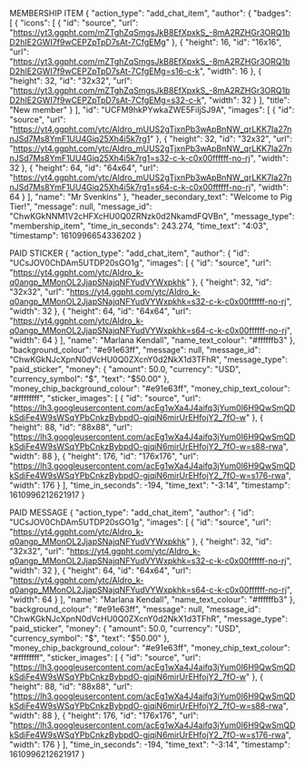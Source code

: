 MEMBERSHIP ITEM
{
    "action_type": "add_chat_item",
    "author": {
        "badges": [
            {
                "icons": [
                    {
                        "id": "source",
                        "url": "https://yt3.ggpht.com/mZTghZqSmgsJkB8EfXpxkS_-8mA2RZHGr3ORQ1bD2hIE2GWI7f9wCEPZpTpD7sAt-7CfgEMg"
                    },
                    {
                        "height": 16,
                        "id": "16x16",
                        "url": "https://yt3.ggpht.com/mZTghZqSmgsJkB8EfXpxkS_-8mA2RZHGr3ORQ1bD2hIE2GWI7f9wCEPZpTpD7sAt-7CfgEMg=s16-c-k",
                        "width": 16
                    },
                    {
                        "height": 32,
                        "id": "32x32",
                        "url": "https://yt3.ggpht.com/mZTghZqSmgsJkB8EfXpxkS_-8mA2RZHGr3ORQ1bD2hIE2GWI7f9wCEPZpTpD7sAt-7CfgEMg=s32-c-k",
                        "width": 32
                    }
                ],
                "title": "New member"
            }
        ],
        "id": "UCFM9hkPYwkaZWE5FiIjSJ9A",
        "images": [
            {
                "id": "source",
                "url": "https://yt4.ggpht.com/ytc/AIdro_mUUS2gTjxnPb3wApBnNW_qrLKK7Ia27nnJSd7Ms8YmF1UU4Giq25Xh4i5k7rg1"
            },
            {
                "height": 32,
                "id": "32x32",
                "url": "https://yt4.ggpht.com/ytc/AIdro_mUUS2gTjxnPb3wApBnNW_qrLKK7Ia27nnJSd7Ms8YmF1UU4Giq25Xh4i5k7rg1=s32-c-k-c0x00ffffff-no-rj",
                "width": 32
            },
            {
                "height": 64,
                "id": "64x64",
                "url": "https://yt4.ggpht.com/ytc/AIdro_mUUS2gTjxnPb3wApBnNW_qrLKK7Ia27nnJSd7Ms8YmF1UU4Giq25Xh4i5k7rg1=s64-c-k-c0x00ffffff-no-rj",
                "width": 64
            }
        ],
        "name": "Mr Svenkins"
    },
    "header_secondary_text": "Welcome to Pig Tier!",
    "message": null,
    "message_id": "ChwKGkNNM1V2cHFXcHU0Q0ZRNzk0d2NkamdFQVBn",
    "message_type": "membership_item",
    "time_in_seconds": 243.274,
    "time_text": "4:03",
    "timestamp": 1610996654336202
}

PAID STICKER
{
    "action_type": "add_chat_item",
    "author": {
        "id": "UCsJOV0ChDAm5UTDP20sGO1g",
        "images": [
            {
                "id": "source",
                "url": "https://yt4.ggpht.com/ytc/AIdro_k-q0angp_MMonOL2JjapSNajqNFYudVYWxpkhk"
            },
            {
                "height": 32,
                "id": "32x32",
                "url": "https://yt4.ggpht.com/ytc/AIdro_k-q0angp_MMonOL2JjapSNajqNFYudVYWxpkhk=s32-c-k-c0x00ffffff-no-rj",
                "width": 32
            },
            {
                "height": 64,
                "id": "64x64",
                "url": "https://yt4.ggpht.com/ytc/AIdro_k-q0angp_MMonOL2JjapSNajqNFYudVYWxpkhk=s64-c-k-c0x00ffffff-no-rj",
                "width": 64
            }
        ],
        "name": "Marlana Kendall",
        "name_text_colour": "#ffffffb3"
    },
    "background_colour": "#e91e63ff",
    "message": null,
    "message_id": "ChwKGkNJcXpnN0dVcHU0Q0ZXcnY0d2NkX1d3TFhR",
    "message_type": "paid_sticker",
    "money": {
        "amount": 50.0,
        "currency": "USD",
        "currency_symbol": "$",
        "text": "$50.00"
    },
    "money_chip_background_colour": "#e91e63ff",
    "money_chip_text_colour": "#ffffffff",
    "sticker_images": [
        {
            "id": "source",
            "url": "https://lh3.googleusercontent.com/acEg1wXa4J4aifq3jYum0I6H9QwSmQDkSdiFe4W9sWSqYPbCnkzBybpdO-gjqiN6mirUrEHfojY2_7fO-w"
        },
        {
            "height": 88,
            "id": "88x88",
            "url": "https://lh3.googleusercontent.com/acEg1wXa4J4aifq3jYum0I6H9QwSmQDkSdiFe4W9sWSqYPbCnkzBybpdO-gjqiN6mirUrEHfojY2_7fO-w=s88-rwa",
            "width": 88
        },
        {
            "height": 176,
            "id": "176x176",
            "url": "https://lh3.googleusercontent.com/acEg1wXa4J4aifq3jYum0I6H9QwSmQDkSdiFe4W9sWSqYPbCnkzBybpdO-gjqiN6mirUrEHfojY2_7fO-w=s176-rwa",
            "width": 176
        }
    ],
    "time_in_seconds": -194,
    "time_text": "-3:14",
    "timestamp": 1610996212621917
}

PAID MESSAGE
{
    "action_type": "add_chat_item",
    "author": {
        "id": "UCsJOV0ChDAm5UTDP20sGO1g",
        "images": [
            {
                "id": "source",
                "url": "https://yt4.ggpht.com/ytc/AIdro_k-q0angp_MMonOL2JjapSNajqNFYudVYWxpkhk"
            },
            {
                "height": 32,
                "id": "32x32",
                "url": "https://yt4.ggpht.com/ytc/AIdro_k-q0angp_MMonOL2JjapSNajqNFYudVYWxpkhk=s32-c-k-c0x00ffffff-no-rj",
                "width": 32
            },
            {
                "height": 64,
                "id": "64x64",
                "url": "https://yt4.ggpht.com/ytc/AIdro_k-q0angp_MMonOL2JjapSNajqNFYudVYWxpkhk=s64-c-k-c0x00ffffff-no-rj",
                "width": 64
            }
        ],
        "name": "Marlana Kendall",
        "name_text_colour": "#ffffffb3"
    },
    "background_colour": "#e91e63ff",
    "message": null,
    "message_id": "ChwKGkNJcXpnN0dVcHU0Q0ZXcnY0d2NkX1d3TFhR",
    "message_type": "paid_sticker",
    "money": {
        "amount": 50.0,
        "currency": "USD",
        "currency_symbol": "$",
        "text": "$50.00"
    },
    "money_chip_background_colour": "#e91e63ff",
    "money_chip_text_colour": "#ffffffff",
    "sticker_images": [
        {
            "id": "source",
            "url": "https://lh3.googleusercontent.com/acEg1wXa4J4aifq3jYum0I6H9QwSmQDkSdiFe4W9sWSqYPbCnkzBybpdO-gjqiN6mirUrEHfojY2_7fO-w"
        },
        {
            "height": 88,
            "id": "88x88",
            "url": "https://lh3.googleusercontent.com/acEg1wXa4J4aifq3jYum0I6H9QwSmQDkSdiFe4W9sWSqYPbCnkzBybpdO-gjqiN6mirUrEHfojY2_7fO-w=s88-rwa",
            "width": 88
        },
        {
            "height": 176,
            "id": "176x176",
            "url": "https://lh3.googleusercontent.com/acEg1wXa4J4aifq3jYum0I6H9QwSmQDkSdiFe4W9sWSqYPbCnkzBybpdO-gjqiN6mirUrEHfojY2_7fO-w=s176-rwa",
            "width": 176
        }
    ],
    "time_in_seconds": -194,
    "time_text": "-3:14",
    "timestamp": 1610996212621917
}